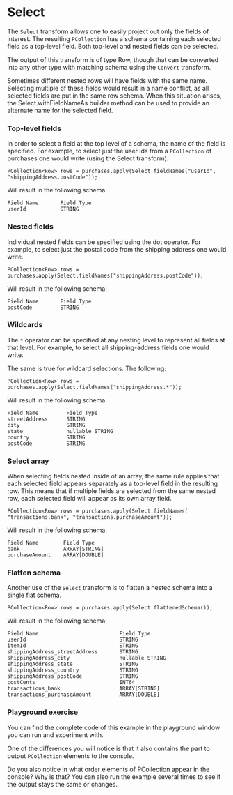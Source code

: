 <!--
Licensed under the Apache License, Version 2.0 (the "License");
you may not use this file except in compliance with the License.
You may obtain a copy of the License at

http://www.apache.org/licenses/LICENSE-2.0

Unless required by applicable law or agreed to in writing, software
distributed under the License is distributed on an "AS IS" BASIS,
WITHOUT WARRANTIES OR CONDITIONS OF ANY KIND, either express or implied.
See the License for the specific language governing permissions and
limitations under the License.
-->

# Select 

The `Select` transform allows one to easily project out only the fields of interest. The resulting `PCollection` has a schema containing each selected field as a top-level field. Both top-level and nested fields can be selected.

The output of this transform is of type Row, though that can be converted into any other type with matching schema using the `Convert` transform.

Sometimes different nested rows will have fields with the same name. Selecting multiple of these fields would result in a name conflict, as all selected fields are put in the same row schema. When this situation arises, the Select.withFieldNameAs builder method can be used to provide an alternate name for the selected field.

### Top-level fields

In order to select a field at the top level of a schema, the name of the field is specified. For example, to select just the user ids from a `PCollection` of purchases one would write (using the Select transform).

```
PCollection<Row> rows = purchases.apply(Select.fieldNames("userId", "shippingAddress.postCode"));
```

Will result in the following schema:

```
Field Name       Field Type
userId           STRING
```

### Nested fields

Individual nested fields can be specified using the dot operator. For example, to select just the postal code from the shipping address one would write.

```
PCollection<Row> rows = purchases.apply(Select.fieldNames("shippingAddress.postCode"));
```

Will result in the following schema:

```
Field Name       Field Type
postCode         STRING
```

### Wildcards

The `*` operator can be specified at any nesting level to represent all fields at that level. For example, to select all shipping-address fields one would write.

The same is true for wildcard selections. The following:

```
PCollection<Row> rows = purchases.apply(Select.fieldNames("shippingAddress.*"));
```

Will result in the following schema:

```
Field Name         Field Type
streetAddress      STRING
city               STRING
state              nullable STRING
country            STRING
postCode           STRING

```

### Select array

When selecting fields nested inside of an array, the same rule applies that each selected field appears separately as a top-level field in the resulting row. This means that if multiple fields are selected from the same nested row, each selected field will appear as its own array field.

```
PCollection<Row> rows = purchases.apply(Select.fieldNames( "transactions.bank", "transactions.purchaseAmount"));
```

Will result in the following schema:

```
Field Name        Field Type
bank              ARRAY[STRING]
purchaseAmount    ARRAY[DOUBLE]
```

### Flatten schema

Another use of the `Select` transform is to flatten a nested schema into a single flat schema.

```
PCollection<Row> rows = purchases.apply(Select.flattenedSchema());
```

Will result in the following schema:

```
Field Name                          Field Type
userId                              STRING
itemId                              STRING
shippingAddress_streetAddress       STRING
shippingAddress_city                nullable STRING
shippingAddress_state               STRING
shippingAddress_country             STRING
shippingAddress_postCode            STRING
costCents                           INT64
transactions_bank                   ARRAY[STRING]
transactions_purchaseAmount         ARRAY[DOUBLE]

```

### Playground exercise

You can find the complete code of this example in the playground window you can run and experiment with.

One of the differences you will notice is that it also contains the part to output `PCollection` elements to the console.

Do you also notice in what order elements of PCollection appear in the console? Why is that? You can also run the example several times to see if the output stays the same or changes.